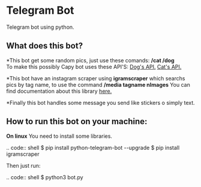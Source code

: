 # Telegram Bot
Telegram bot using python.

## What does this bot?
*This bot get some random pics, just use these comands: **/cat  /dog**  
  To make this possibly Capy bot uses these API'S:
  [Dog's API.](https://dog.ceo/api/breeds/image/random)
  [Cat's API.](https://api.thecatapi.com/v1/images/search)

*This bot have an instagram scraper using **igramscraper** which searchs pics by tag name, to use the command **/media tagname nImages**
  You can find documentation about this library [here.](https://pypi.org/project/igramscraper/)

*Finally this bot handles some message you send like stickers o simply text.

## How to run this bot on your machine:
**On linux**
You need to install some libraries.

.. code:: shell
    $ pip install python-telegram-bot --upgrade
    $ pip install igramscraper
    
Then just run:

.. code:: shell
    $ python3 bot.py
    
 
